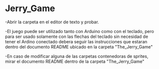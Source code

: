 # Jerry_Game
-Abrir la carpeta en el editor de texto y probar.

-El juego puede ser utilizado tanto con Arduino como con el teclado, pero para 
 ser usado solamente con las flechas del teclado sin necesidad de tener el Ardino conectado
 debera seguir las instrucciones que estaran dentro del documento README ubicado en la carpeta "The_Jerry_Game"

-En caso de modificar alguna de las carpetas contenedoras de sprites, mirar el documento README dentro de la carpeta "The_Jerry_Game"
